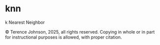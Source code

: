 # knn
k Nearest Neighbor

© Terence Johnson, 2025, all rights reserved. Copying in whole or in part for instructional purposes is allowed, with proper citation. 
